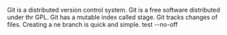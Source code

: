 Git is a distributed version control system.
Git is a free software distributed under thr GPL.
Git has a mutable index called stage.
Git tracks changes of files.
Creating a ne branch is quick and simple.
test --no-off
